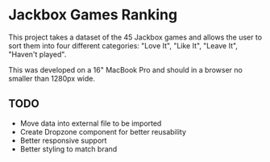# Jackbox Games Ranking

This project takes a dataset of the 45 Jackbox games and allows the user to sort them into four different categories: "Love It", "Like It", "Leave It", "Haven't played".

This was developed on a 16" MacBook Pro and should in a browser no smaller than 1280px wide.

## TODO
* Move data into external file to be imported
* Create Dropzone component for better reusability
* Better responsive support
* Better styling to match brand
